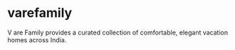 # varefamily
V are Family provides a curated collection of comfortable, elegant vacation homes across India.
